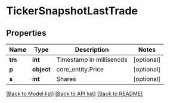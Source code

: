 # TickerSnapshotLastTrade

## Properties
Name | Type | Description | Notes
------------ | ------------- | ------------- | -------------
**tm** | **int** | Timestamp in millisencds | [optional] 
**p** | **object** | core_entity.Price | [optional] 
**s** | **int** | Shares | [optional] 

[[Back to Model list]](../../README.md#documentation-for-models) [[Back to API list]](../../README.md#documentation-for-api-endpoints) [[Back to README]](../../README.md)


